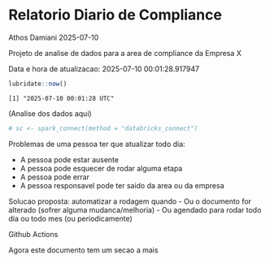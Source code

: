 # Relatorio Diario de Compliance
Athos Damiani
2025-07-10

Projeto de analise de dados para a area de compliance da Empresa X

Data e hora de atualizacao: 2025-07-10 00:01:28.917947

``` r
lubridate::now()
```

    [1] "2025-07-10 00:01:28 UTC"

(Analise dos dados aqui)

``` r
# sc <- spark_connect(method = "databricks_connect")
```

Problemas de uma pessoa ter que atualizar todo dia:

-   A pessoa pode estar ausente
-   A pessoa pode esquecer de rodar alguma etapa
-   A pessoa pode errar
-   A pessoa responsavel pode ter saido da area ou da empresa

Solucao proposta: automatizar a rodagem quando - Ou o documento for
alterado (sofrer alguma mudanca/melhoria) - Ou agendado para rodar todo
dia ou todo mes (ou periodicamente)

Github Actions

Agora este documento tem um secao a mais
